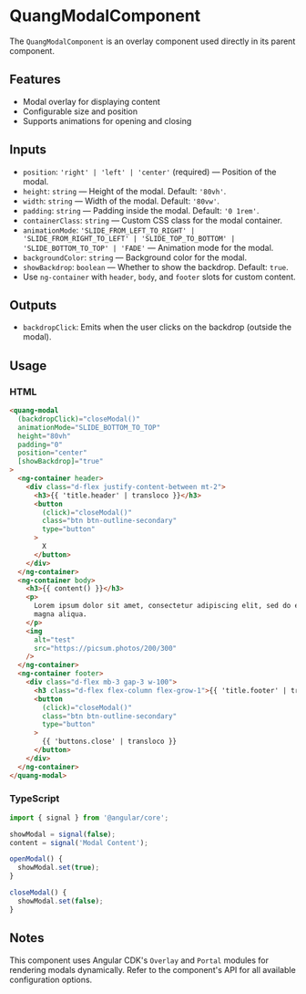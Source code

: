 # QuangModalComponent

The `QuangModalComponent` is an overlay component used directly in its parent component.

## Features

- Modal overlay for displaying content
- Configurable size and position
- Supports animations for opening and closing

## Inputs

- `position`: `'right' | 'left' | 'center'` (required) — Position of the modal.
- `height`: `string` — Height of the modal. Default: `'80vh'`.
- `width`: `string` — Width of the modal. Default: `'80vw'`.
- `padding`: `string` — Padding inside the modal. Default: `'0 1rem'`.
- `containerClass`: `string` — Custom CSS class for the modal container.
- `animationMode`: `'SLIDE_FROM_LEFT_TO_RIGHT' | 'SLIDE_FROM_RIGHT_TO_LEFT' | 'SLIDE_TOP_TO_BOTTOM' | 'SLIDE_BOTTOM_TO_TOP' | 'FADE'` — Animation mode for the modal.
- `backgroundColor`: `string` — Background color for the modal.
- `showBackdrop`: `boolean` — Whether to show the backdrop. Default: `true`.
- Use `ng-container` with `header`, `body`, and `footer` slots for custom content.

## Outputs

- `backdropClick`: Emits when the user clicks on the backdrop (outside the modal).

## Usage

### HTML

```html
<quang-modal
  (backdropClick)="closeModal()"
  animationMode="SLIDE_BOTTOM_TO_TOP"
  height="80vh"
  padding="0"
  position="center"
  [showBackdrop]="true"
>
  <ng-container header>
    <div class="d-flex justify-content-between mt-2">
      <h3>{{ 'title.header' | transloco }}</h3>
      <button
        (click)="closeModal()"
        class="btn btn-outline-secondary"
        type="button"
      >
        X
      </button>
    </div>
  </ng-container>
  <ng-container body>
    <h3>{{ content() }}</h3>
    <p>
      Lorem ipsum dolor sit amet, consectetur adipiscing elit, sed do eiusmod tempor incididunt ut labore et dolore
      magna aliqua.
    </p>
    <img
      alt="test"
      src="https://picsum.photos/200/300"
    />
  </ng-container>
  <ng-container footer>
    <div class="d-flex mb-3 gap-3 w-100">
      <h3 class="d-flex flex-column flex-grow-1">{{ 'title.footer' | transloco }}</h3>
      <button
        (click)="closeModal()"
        class="btn btn-outline-secondary"
        type="button"
      >
        {{ 'buttons.close' | transloco }}
      </button>
    </div>
  </ng-container>
</quang-modal>
```

### TypeScript

```typescript
import { signal } from '@angular/core';

showModal = signal(false);
content = signal('Modal Content');

openModal() {
  showModal.set(true);
}

closeModal() {
  showModal.set(false);
}
```

## Notes

This component uses Angular CDK's `Overlay` and `Portal` modules for rendering modals dynamically. Refer to the component's API for all available configuration options.
